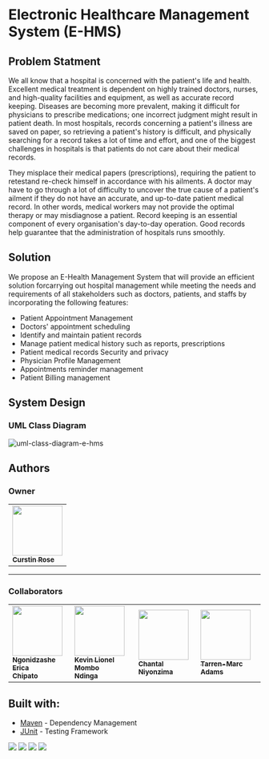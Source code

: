 # Electronic Healthcare Management System (E-HMS)

## Problem Statment
We all know that a hospital is concerned with the patient's life and health. Excellent medical treatment is dependent on highly trained doctors, nurses, and high-quality facilities and equipment, as well as accurate record keeping. Diseases are becoming more prevalent, making it difficult for physicians to prescribe medications; one incorrect judgment might result in patient death. In most hospitals, records concerning a patient's illness are saved on paper, so retrieving a patient's history is difficult, and physically searching for a record takes a lot of time and effort, and one of the biggest challenges in hospitals is that patients do not care about their medical records. 

They misplace their medical papers (prescriptions), requiring the patient to retestand re-check himself in accordance with his ailments. A doctor may have to go through a lot of difficulty to uncover the true cause of a patient's ailment if they do not have an accurate, and up-to-date patient medical record. In other words, medical workers may not provide the optimal therapy or may misdiagnose a patient. Record keeping is an essential component of every organisation's day-to-day operation. Good records help guarantee that the administration of hospitals runs smoothly.

## Solution
We propose an E-Health Management System that will provide an efficient solution forcarrying out hospital management while meeting the needs and requirements of all stakeholders such as doctors, patients, and staffs by incorporating the following features:

 - Patient Appointment Management
 - Doctors' appointment scheduling
 - Identify and maintain patient records
 - Manage patient medical history such as reports, prescriptions
 - Patient medical records Security and privacy
 - Physician Profile Management
 - Appointments reminder management
 - Patient Billing management

## System Design

### UML Class Diagram

![uml-class-diagram-e-hms](https://github.com/CurstinJR/E-HMS/blob/master/docs/E-HMS-UML-Class-Diagram-2.png)

## Authors

### Owner
<table>
    <tbody>
        <tr>
          <td>
          <a href="https://github.com/CurstinJR">
              <img src=https://avatars.githubusercontent.com/u/67284885?v=4 width=100px></img>
              <br />
              <sub><b>Curstin Rose</b></sub>
          </a>
            <br />
            <sub></sub>
          </td>
        </tr>
</table>

---

### Collaborators
<table>
    <tbody>
        <tr>
            <td>
              <a href="https://github.com/Erica-Ch">
                <img src=https://avatars.githubusercontent.com/u/81580379?v=4 width=100px></img>
                <br />
                <sub><b>Ngonidzashe Erica </br> Chipato</b></sub>
              </a>
              <br />
              <sub></sub>
            </td>
            <td>
              <a href="https://github.com/leokeke96">
                <img src=https://avatars.githubusercontent.com/u/80675820?v=4 width=100px></img>
                <br />
                <sub><b>Kevin Lionel Mombo </br> Ndinga</b></sub>
              </a>
              <br />
              <sub></sub>
            </td>
            <td>
              <a href="https://github.com/Niyonzima10">
                <img src=https://avatars.githubusercontent.com/u/80648854?v=4 width=100px></img>
                <br />
                <sub><b>Chantal Niyonzima</b></sub>
              </a>
              <br />
              <sub></sub>
            </td>
            <td>
              <a href="https://github.com/Tarren-Adams">
                <img src=https://avatars.githubusercontent.com/u/80337251?v=4 width=100px></img>
                <br />
                <sub><b>Tarren-Marc Adams</b></sub>
              </a>
              <br />
              <sub></sub>
            </td>
        </tr>
    </tbody>
</table>

## Built with:
- [Maven](https://maven.apache.org/) - Dependency Management
- [JUnit](https://junit.org/junit5/) - Testing Framework

![](https://img.shields.io/badge/jdk-17-red)
![](https://img.shields.io/badge/tool-maven-blue)
![](https://img.shields.io/badge/junit-platform-brightgreen)
![](https://img.shields.io/badge/junit-jupiter-green)
